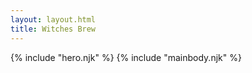 ```yaml
---
layout: layout.html
title: Witches Brew
---
```


{% include "hero.njk" %}
{% include "mainbody.njk" %}